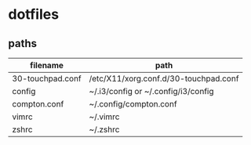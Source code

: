 # dotfiles

## paths

| filename | path |
| --- | --- |
| 30-touchpad.conf |/etc/X11/xorg.conf.d/30-touchpad.conf |
| config | ~/.i3/config or ~/.config/i3/config |
| compton.conf | ~/.config/compton.conf |
| vimrc | ~/.vimrc |
| zshrc | ~/.zshrc |
